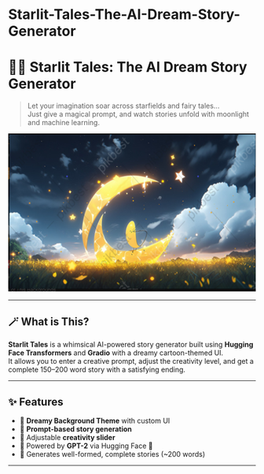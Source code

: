 # Starlit-Tales-The-AI-Dream-Story-Generator

# 🌙✨ Starlit Tales: The AI Dream Story Generator

> Let your imagination soar across starfields and fairy tales...  
> Just give a magical prompt, and watch stories unfold with moonlight and machine learning.

![Starlit Tales Banner](bg.png)

---

## 🪄 What is This?

**Starlit Tales** is a whimsical AI-powered story generator built using **Hugging Face Transformers** and **Gradio** with a dreamy cartoon-themed UI.  
It allows you to enter a creative prompt, adjust the creativity level, and get a complete 150–200 word story with a satisfying ending.

---

## ✨ Features

- 🌌 **Dreamy Background Theme** with custom UI
- 💭 **Prompt-based story generation**
- 🎨 Adjustable **creativity slider**
- 🧠 Powered by **GPT-2** via Hugging Face 🤗
- 📖 Generates well-formed, complete stories (~200 words)

---

